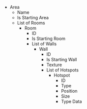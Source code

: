 - Area
	- Name
	- Is Starting Area
	- List of Rooms
		- Room
			- ID
			- Is Starting Room
			- List of Walls
				- Wall
					- ID
					- Is Starting Wall
					- Texture
					- List of Hotspots
						- Hotspot
							- ID
							- Type
							- Position
							- Size
							- Type Data